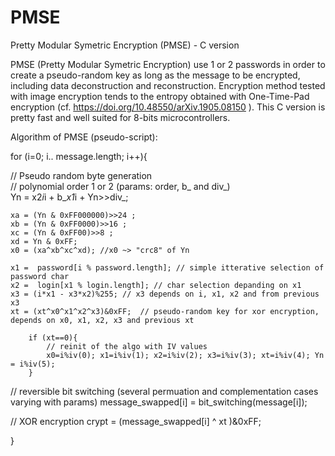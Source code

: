 # PMSE
Pretty Modular Symetric Encryption (PMSE) - C version

PMSE (Pretty Modular Symetric Encryption) use 1 or 2 passwords in order to create a pseudo-random key as long as the message to be encrypted, including data deconstruction and reconstruction. Encryption method tested with image encryption tends to the entropy obtained with One-Time-Pad encryption (cf. https://doi.org/10.48550/arXiv.1905.08150 ). This C version is pretty fast and well suited for 8-bits microcontrollers.


Algorithm of PMSE (pseudo-script):

for (i=0; i.. message.length; i++){

 // Pseudo random byte generation		
    // polynomial order 1 or 2  (params: order, b_ and div_)        
    Yn = x2*i*i + b_*x1*i + Yn>>div_; 
		
	xa = (Yn & 0xFF000000)>>24 ;
	xb = (Yn & 0xFF0000)>>16 ;
	xc = (Yn & 0xFF00)>>8 ;
	xd = Yn & 0xFF;
	x0 = (xa^xb^xc^xd); //x0 ~> "crc8" of Yn
				
	x1 =  password[i % password.length]; // simple itterative selection of password char
	x2 =  login[x1 % login.length]; // char selection depanding on x1
	x3 = (i*x1 - x3*x2)%255; // x3 depends on i, x1, x2 and from previous x3
	xt = (xt^x0^x1^x2^x3)&0xFF;  // pseudo-random key for xor encryption, depends on x0, x1, x2, x3 and previous xt
		
		if (xt==0){
			// reinit of the algo with IV values
			x0=i%iv(0); x1=i%iv(1); x2=i%iv(2); x3=i%iv(3); xt=i%iv(4); Yn = i%iv(5);
		}
		
 // reversible bit switching (several permuation and complementation cases varying with params)
	message_swapped[i] = bit_switching(message[i]);	

 // XOR encryption
	crypt = (message_swapped[i] ^ xt )&0xFF; 

}
